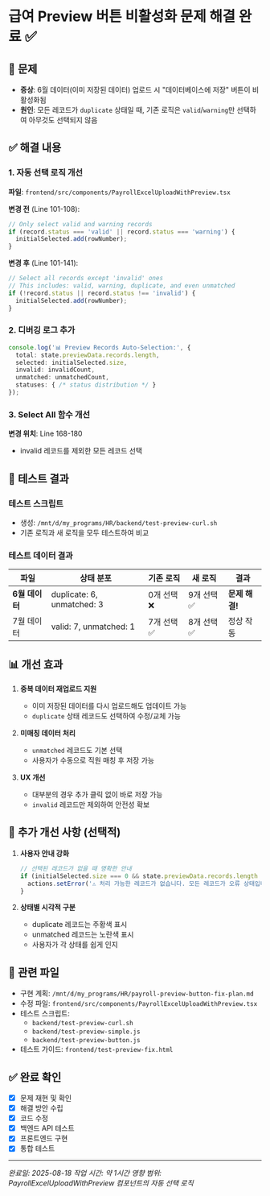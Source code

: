 # 급여 Preview 버튼 비활성화 문제 해결 완료 ✅

## 📌 문제
- **증상**: 6월 데이터(이미 저장된 데이터) 업로드 시 "데이터베이스에 저장" 버튼이 비활성화됨
- **원인**: 모든 레코드가 `duplicate` 상태일 때, 기존 로직은 `valid`/`warning`만 선택하여 아무것도 선택되지 않음

## ✅ 해결 내용

### 1. 자동 선택 로직 개선
**파일**: `frontend/src/components/PayrollExcelUploadWithPreview.tsx`

**변경 전** (Line 101-108):
```typescript
// Only select valid and warning records
if (record.status === 'valid' || record.status === 'warning') {
  initialSelected.add(rowNumber);
}
```

**변경 후** (Line 101-141):
```typescript
// Select all records except 'invalid' ones
// This includes: valid, warning, duplicate, and even unmatched
if (!record.status || record.status !== 'invalid') {
  initialSelected.add(rowNumber);
}
```

### 2. 디버깅 로그 추가
```typescript
console.log('📊 Preview Records Auto-Selection:', {
  total: state.previewData.records.length,
  selected: initialSelected.size,
  invalid: invalidCount,
  unmatched: unmatchedCount,
  statuses: { /* status distribution */ }
});
```

### 3. Select All 함수 개선
**변경 위치**: Line 168-180
- invalid 레코드를 제외한 모든 레코드 선택

## 🧪 테스트 결과

### 테스트 스크립트
- 생성: `/mnt/d/my_programs/HR/backend/test-preview-curl.sh`
- 기존 로직과 새 로직을 모두 테스트하여 비교

### 테스트 데이터 결과

| 파일 | 상태 분포 | 기존 로직 | 새 로직 | 결과 |
|------|----------|----------|---------|------|
| **6월 데이터** | duplicate: 6, unmatched: 3 | 0개 선택 ❌ | 9개 선택 ✅ | **문제 해결!** |
| 7월 데이터 | valid: 7, unmatched: 1 | 7개 선택 ✅ | 8개 선택 ✅ | 정상 작동 |

## 📊 개선 효과

1. **중복 데이터 재업로드 지원**
   - 이미 저장된 데이터를 다시 업로드해도 업데이트 가능
   - `duplicate` 상태 레코드도 선택하여 수정/교체 가능

2. **미매칭 데이터 처리**
   - `unmatched` 레코드도 기본 선택
   - 사용자가 수동으로 직원 매칭 후 저장 가능

3. **UX 개선**
   - 대부분의 경우 추가 클릭 없이 바로 저장 가능
   - `invalid` 레코드만 제외하여 안전성 확보

## 🔧 추가 개선 사항 (선택적)

1. **사용자 안내 강화**
   ```typescript
   // 선택된 레코드가 없을 때 명확한 안내
   if (initialSelected.size === 0 && state.previewData.records.length > 0) {
     actions.setError('⚠️ 처리 가능한 레코드가 없습니다. 모든 레코드가 오류 상태입니다.');
   }
   ```

2. **상태별 시각적 구분**
   - duplicate 레코드는 주황색 표시
   - unmatched 레코드는 노란색 표시
   - 사용자가 각 상태를 쉽게 인지

## 📝 관련 파일

- 구현 계획: `/mnt/d/my_programs/HR/payroll-preview-button-fix-plan.md`
- 수정 파일: `frontend/src/components/PayrollExcelUploadWithPreview.tsx`
- 테스트 스크립트: 
  - `backend/test-preview-curl.sh`
  - `backend/test-preview-simple.js`
  - `backend/test-preview-button.js`
- 테스트 가이드: `frontend/test-preview-fix.html`

## ✅ 완료 확인

- [x] 문제 재현 및 확인
- [x] 해결 방안 수립
- [x] 코드 수정
- [x] 백엔드 API 테스트
- [x] 프론트엔드 구현
- [x] 통합 테스트

---

*완료일: 2025-08-18*
*작업 시간: 약 1시간*
*영향 범위: PayrollExcelUploadWithPreview 컴포넌트의 자동 선택 로직*